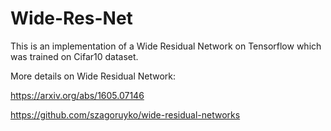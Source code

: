 # Wide-Res-Net
This is an implementation of a Wide Residual Network on Tensorflow which was trained on Cifar10 dataset. 

More details on Wide Residual Network:

https://arxiv.org/abs/1605.07146

https://github.com/szagoruyko/wide-residual-networks
